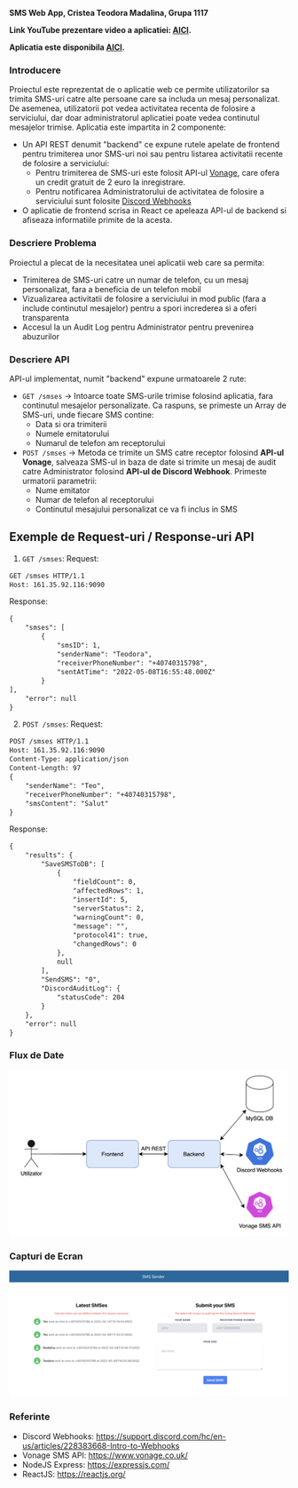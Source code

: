 **SMS Web App, Cristea Teodora Madalina, Grupa 1117**

**Link YouTube prezentare video a aplicatiei: [AICI](HTTP://161.35.92.116/).**

**Aplicatia este disponibila [AICI](HTTP://161.35.92.116/).**

### Introducere
Proiectul este reprezentat de o aplicatie web ce permite utilizatorilor sa trimita SMS-uri catre alte persoane care sa includa un mesaj personalizat. De asemenea, utilizatorii pot vedea activitatea recenta de folosire a serviciului, dar doar administratorul aplicatiei poate vedea continutul mesajelor trimise. Aplicatia este impartita in 2 componente:
- Un API REST denumit "backend" ce expune rutele apelate de frontend pentru trimiterea unor SMS-uri noi sau pentru listarea activitatii recente de folosire a serviciului:
	- Pentru trimiterea de SMS-uri este folosit API-ul [Vonage](https://www.vonage.com/ "Vonage"), care ofera un credit gratuit de 2 euro la inregistrare.
	- Pentru notificarea Administratorului de activitatea de folosire a serviciului sunt folosite [Discord Webhooks](https://support.discord.com/hc/en-us/articles/228383668-Intro-to-Webhooks "Discord Webhooks")
- O aplicatie de frontend scrisa in React ce apeleaza API-ul de backend si afiseaza informatiile primite de la acesta.

### Descriere Problema
Proiectul a plecat de la necesitatea unei aplicatii web care sa permita:
- Trimiterea de SMS-uri catre un numar de telefon, cu un mesaj personalizat, fara a beneficia de un telefon mobil
- Vizualizarea activitatii de folosire a serviciului in mod public (fara a include continutul mesajelor) pentru a spori increderea si a oferi transparenta
- Accesul la un Audit Log pentru Administrator pentru prevenirea abuzurilor

### Descriere API
API-ul implementat, numit "backend" expune urmatoarele 2 rute:
- `GET /smses` -> Intoarce toate SMS-urile trimise folosind aplicatia, fara continutul mesajelor personalizate. Ca raspuns, se primeste un Array de SMS-uri, unde fiecare SMS contine:
	- Data si ora trimiterii
	- Numele emitatorului
	- Numarul de telefon am receptorului
- `POST /smses` -> Metoda ce trimite un SMS catre receptor folosind **API-ul Vonage**, salveaza SMS-ul in baza de date si trimite un mesaj de audit catre Administrator folosind **API-ul de Discord Webhook**. Primeste urmatorii parametrii:
	- Nume emitator
	- Numar de telefon al receptorului
	- Continutul mesajului personalizat ce va fi inclus in SMS

## Exemple de Request-uri / Response-uri API
1. `GET /smses`:
Request:
```
GET /smses HTTP/1.1
Host: 161.35.92.116:9090
```
Response:
```
{
    "smses": [
        {
            "smsID": 1,
            "senderName": "Teodora",
            "receiverPhoneNumber": "+40740315798",
            "sentAtTime": "2022-05-08T16:55:48.000Z"
        }
],
    "error": null
}
```
2. `POST /smses`:
Request:
```
POST /smses HTTP/1.1
Host: 161.35.92.116:9090
Content-Type: application/json
Content-Length: 97
{
    "senderName": "Teo",
    "receiverPhoneNumber": "+40740315798",
    "smsContent": "Salut"
}
```
Response:
```
{
    "results": {
        "SaveSMSToDB": [
            {
                "fieldCount": 0,
                "affectedRows": 1,
                "insertId": 5,
                "serverStatus": 2,
                "warningCount": 0,
                "message": "",
                "protocol41": true,
                "changedRows": 0
            },
            null
        ],
        "SendSMS": "0",
        "DiscordAuditLog": {
            "statusCode": 204
        }
    },
    "error": null
}
```

### Flux de Date
![FLux de Date](/images/flux_de_date.png)

### Capturi de Ecran
![Screenshot](/images/ss.png)

### Referinte
- Discord Webhooks: https://support.discord.com/hc/en-us/articles/228383668-Intro-to-Webhooks
- Vonage SMS API: https://www.vonage.co.uk/
- NodeJS Express: https://expressjs.com/
- ReactJS: https://reactjs.org/

